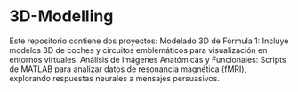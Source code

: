 # 3D-Modelling
Este repositorio contiene dos proyectos:  Modelado 3D de Fórmula 1: Incluye modelos 3D de coches y circuitos emblemáticos para visualización en entornos virtuales.  Análisis de Imágenes Anatómicas y Funcionales: Scripts de MATLAB para analizar datos de resonancia magnética (fMRI), explorando respuestas neurales a mensajes persuasivos.

